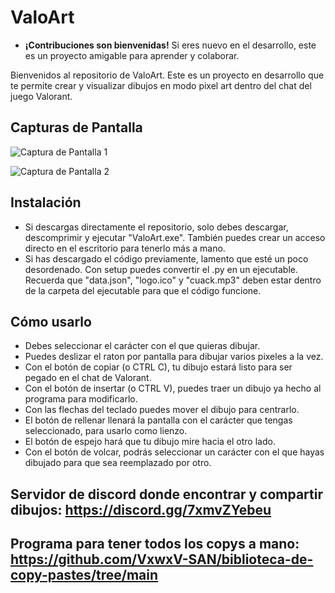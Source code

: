 # ValoArt
- **¡Contribuciones son bienvenidas!** Si eres nuevo en el desarrollo, este es un proyecto amigable para aprender y colaborar.

Bienvenidos al repositorio de ValoArt. Este es un proyecto en desarrollo que te permite crear y visualizar dibujos en modo pixel art dentro del chat del juego Valorant.


## Capturas de Pantalla

![Captura de Pantalla 1](https://github.com/VxwxV-SAN/VxwxV-Valorant-Copy-Pastes/assets/143349085/69d6a158-7360-4b64-baf8-ee2553b39edc)

![Captura de Pantalla 2](https://github.com/VxwxV-SAN/VxwxV-Valorant-Copy-Pastes/assets/143349085/1e7fb791-a0c8-4a3f-a301-1f221deba226)


## Instalación 
- Si descargas directamente el repositorio, solo debes descargar, descomprimir y ejecutar "ValoArt.exe". También puedes crear un acceso directo en el escritorio para tenerlo más a mano.
- Si has descargado el código previamente, lamento que esté un poco desordenado. Con setup puedes convertir el  .py en un ejecutable. Recuerda que "data.json", "logo.ico" y "cuack.mp3" deben estar dentro de la carpeta del ejecutable para que el código funcione.

## Cómo usarlo
- Debes seleccionar el carácter con el que quieras dibujar.
- Puedes deslizar el raton por pantalla para dibujar varios pixeles a la vez.
- Con el botón de copiar (o CTRL C), tu dibujo estará listo para ser pegado en el chat de Valorant.
- Con el botón de insertar (o CTRL V), puedes traer un dibujo ya hecho al programa para modificarlo.
- Con las flechas del teclado puedes mover el dibujo para centrarlo.
- El botón de rellenar llenará la pantalla con el carácter que tengas seleccionado, para usarlo como lienzo.
- El botón de espejo hará que tu dibujo mire hacia el otro lado.
- Con el botón de volcar, podrás seleccionar un carácter con el que hayas dibujado para que sea reemplazado por otro.

## Servidor de discord donde encontrar y compartir dibujos: https://discord.gg/7xmvZYebeu

## Programa para tener todos los copys a mano: https://github.com/VxwxV-SAN/biblioteca-de-copy-pastes/tree/main

